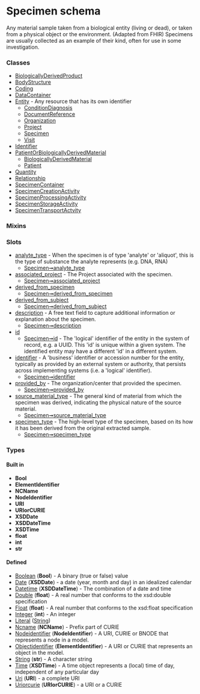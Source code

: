 
# Specimen schema


Any material sample taken from a biological entity (living or dead), or taken from a physical object or the environment. (Adapted from FHIR) Specimens are usually collected as an example of their kind, often for use in some investigation.


### Classes

 * [BiologicallyDerivedProduct](BiologicallyDerivedProduct.md)
 * [BodyStructure](BodyStructure.md)
 * [Coding](Coding.md)
 * [DataContainer](DataContainer.md)
 * [Entity](Entity.md) - Any resource that has its own identifier
    * [ConditionDiagnosis](ConditionDiagnosis.md)
    * [DocumentReference](DocumentReference.md)
    * [Organization](Organization.md)
    * [Project](Project.md)
    * [Specimen](Specimen.md)
    * [Visit](Visit.md)
 * [Identifier](Identifier.md)
 * [PatientOrBiologicallyDerivedMaterial](PatientOrBiologicallyDerivedMaterial.md)
    * [BiologicallyDerivedMaterial](BiologicallyDerivedMaterial.md)
    * [Patient](Patient.md)
 * [Quantity](Quantity.md)
 * [Relationship](Relationship.md)
 * [SpecimenContainer](SpecimenContainer.md)
 * [SpecimenCreationActivity](SpecimenCreationActivity.md)
 * [SpecimenProcessingActivity](SpecimenProcessingActivity.md)
 * [SpecimenStorageActivity](SpecimenStorageActivity.md)
 * [SpecimenTransportActvity](SpecimenTransportActvity.md)

### Mixins


### Slots

 * [analyte_type](analyte_type.md) - When the specimen is of type 'analyte' or 'aliquot', this is the type of substance the analyte represents (e.g. DNA, RNA)
    * [Specimen➞analyte_type](Specimen_analyte_type.md)
 * [associated_project](associated_project.md) - The Project associated with the specimen.
    * [Specimen➞associated_project](Specimen_associated_project.md)
 * [derived_from_specimen](derived_from_specimen.md)
    * [Specimen➞derived_from_specimen](Specimen_derived_from_specimen.md)
 * [derived_from_subject](derived_from_subject.md)
    * [Specimen➞derived_from_subject](Specimen_derived_from_subject.md)
 * [description](description.md) - A free text field to capture additional information or explanation about the specimen.
    * [Specimen➞description](Specimen_description.md)
 * [id](id.md)
    * [Specimen➞id](Specimen_id.md) - The 'logical' identifier of the entity in the system of record, e.g. a UUID.  This 'id' is unique within a given system. The identified entity may have a different 'id' in a different system.
 * [identifier](identifier.md) - A 'business' identifier  or accession number for the entity, typically as provided by an external system or authority, that persists across implementing systems  (i.e. a  'logical' identifier).
    * [Specimen➞identifier](Specimen_identifier.md)
 * [provided_by](provided_by.md) - The organization/center that provided the specimen.
    * [Specimen➞provided_by](Specimen_provided_by.md)
 * [source_material_type](source_material_type.md) - The general kind of material from which the specimen was derived, indicating the physical nature of the source material.
    * [Specimen➞source_material_type](Specimen_source_material_type.md)
 * [specimen_type](specimen_type.md) - The high-level type of the specimen, based on its how it has been derived from the original extracted sample.
    * [Specimen➞specimen_type](Specimen_specimen_type.md)

### Types


#### Built in

 * **Bool**
 * **ElementIdentifier**
 * **NCName**
 * **NodeIdentifier**
 * **URI**
 * **URIorCURIE**
 * **XSDDate**
 * **XSDDateTime**
 * **XSDTime**
 * **float**
 * **int**
 * **str**

#### Defined

 * [Boolean](types/Boolean.md)  (**Bool**)  - A binary (true or false) value
 * [Date](types/Date.md)  (**XSDDate**)  - a date (year, month and day) in an idealized calendar
 * [Datetime](types/Datetime.md)  (**XSDDateTime**)  - The combination of a date and time
 * [Double](types/Double.md)  (**float**)  - A real number that conforms to the xsd:double specification
 * [Float](types/Float.md)  (**float**)  - A real number that conforms to the xsd:float specification
 * [Integer](types/Integer.md)  (**int**)  - An integer
 * [Literal](types/Literal.md)  ([String](types/String.md)) 
 * [Ncname](types/Ncname.md)  (**NCName**)  - Prefix part of CURIE
 * [Nodeidentifier](types/Nodeidentifier.md)  (**NodeIdentifier**)  - A URI, CURIE or BNODE that represents a node in a model.
 * [Objectidentifier](types/Objectidentifier.md)  (**ElementIdentifier**)  - A URI or CURIE that represents an object in the model.
 * [String](types/String.md)  (**str**)  - A character string
 * [Time](types/Time.md)  (**XSDTime**)  - A time object represents a (local) time of day, independent of any particular day
 * [Uri](types/Uri.md)  (**URI**)  - a complete URI
 * [Uriorcurie](types/Uriorcurie.md)  (**URIorCURIE**)  - a URI or a CURIE
